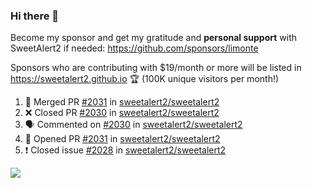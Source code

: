 ### Hi there 👋

Become my sponsor and get my gratitude and **personal support** with SweetAlert2 if needed: https://github.com/sponsors/limonte

Sponsors who are contributing with $19/month or more will be listed in https://sweetalert2.github.io 🏆 (100K unique visitors per month!)

<!--START_SECTION:activity-->
1. 🎉 Merged PR [#2031](https://github.com//sweetalert2/sweetalert2/pull/2031) in [sweetalert2/sweetalert2](https://github.com//sweetalert2/sweetalert2)
2. ❌ Closed PR [#2030](https://github.com//sweetalert2/sweetalert2/pull/2030) in [sweetalert2/sweetalert2](https://github.com//sweetalert2/sweetalert2)
3. 🗣 Commented on [#2030](https://github.com//sweetalert2/sweetalert2/issues/2030) in [sweetalert2/sweetalert2](https://github.com//sweetalert2/sweetalert2)
4. 💪 Opened PR [#2031](https://github.com//sweetalert2/sweetalert2/pull/2031) in [sweetalert2/sweetalert2](https://github.com//sweetalert2/sweetalert2)
5. ❗️ Closed issue [#2028](https://github.com//sweetalert2/sweetalert2/issues/2028) in [sweetalert2/sweetalert2](https://github.com//sweetalert2/sweetalert2)
<!--END_SECTION:activity-->

![](https://github-readme-stats.vercel.app/api?username=limonte&theme=vue&show_icons=true)
